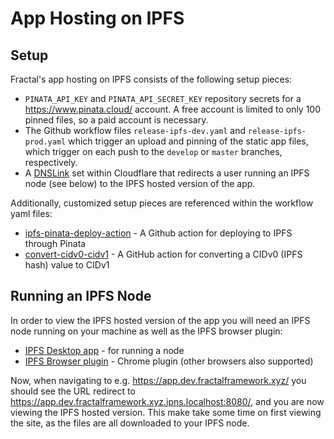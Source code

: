 # App Hosting on IPFS

## Setup
Fractal's app hosting on IPFS consists of the following setup pieces:

- `PINATA_API_KEY` and `PINATA_API_SECRET_KEY` repository secrets for a https://www.pinata.cloud/ account. A free account is limited to only 100 pinned files, so a paid account is necessary.
- The Github workflow files `release-ipfs-dev.yaml` and `release-ipfs-prod.yaml` which trigger an upload and pinning of the static app files, which trigger on each push to the `develop` or `master` branches, respectively.
- A [DNSLink](https://dnslink.dev/) set within Cloudflare that redirects a user running an IPFS node (see below) to the IPFS hosted version of the app.

Additionally, customized setup pieces are referenced within the workflow yaml files:

- [ipfs-pinata-deploy-action](https://github.com/decent-dao/ipfs-pinata-deploy-action) - A Github action for deploying to IPFS through Pinata
- [convert-cidv0-cidv1](https://github.com/decent-dao/convert-cidv0-cidv1) - A GitHub action for converting a CIDv0 (IPFS hash) value to CIDv1

## Running an IPFS Node
In order to view the IPFS hosted version of the app you will need an IPFS node running on your machine as well as the IPFS browser plugin:

- [IPFS Desktop app](https://docs.ipfs.tech/install/ipfs-desktop/) - for running a node
- [IPFS Browser plugin](https://chrome.google.com/webstore/detail/ipfs-companion/nibjojkomfdiaoajekhjakgkdhaomnch) - Chrome plugin (other browsers also supported)

Now, when navigating to e.g. https://app.dev.fractalframework.xyz/ you should see the URL redirect to https://app.dev.fractalframework.xyz.ipns.localhost:8080/, and you are now viewing the IPFS hosted version. This make take some time on first viewing the site, as the files are all downloaded to your IPFS node.